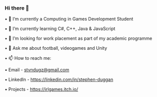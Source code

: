 ### Hi there 👋



•	🔭 I’m currently a Computing in Games Development Student

•	🌱 I’m currently learning C#, C++, Java & JavaScript

•	👯 I’m looking for work placement as part of my academic programme

•	💬 Ask me about football, videogames and Unity


•	📫 How to reach me:

•	Email - stvndugz@gmail.com

•	LinkedIn - https://linkedin.com/in/stephen-duggan

•	Projects - https://irlgames.itch.io/


